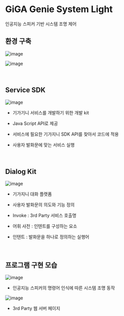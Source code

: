 # GiGA Genie System Light
인공지능 스피커 기반 시스템 조명 제어


## 환경 구축

![image](https://user-images.githubusercontent.com/45943080/103729266-68f69500-5023-11eb-8ffb-8baec8abc0c4.png)

![image](https://user-images.githubusercontent.com/45943080/103729298-7b70ce80-5023-11eb-923d-0e77b5c0d842.png)
<br/><br/><br/>

## Service SDK

![image](https://user-images.githubusercontent.com/45943080/103729349-8f1c3500-5023-11eb-8474-214e57350bf6.png)


- 기가기니 서비스를 개발하기 위한 개발 kit

- Java Script API로 제공

- 서비스에 필요한 기가지니 SDK API를 찾아서 코드에 적용

- 사용자 발화문에 맞는 서비스 실행
<br/><br/><br/>

## Dialog Kit

![image](https://user-images.githubusercontent.com/45943080/103729367-9e02e780-5023-11eb-8cae-22a943ce1f51.png)

- 기가지니 대화 플랫폼

- 사용자 발화문의 의도와 기능 정의

- Invoke : 3rd Party 서비스 호출명

- 어휘 사전 : 인텐트를 구성하는 요소

- 인텐트 : 발화문을 하나로 정의하는 실행어
<br/><br/><br/>

## 프로그램 구현 모습

![image](https://user-images.githubusercontent.com/45943080/103729391-aeb35d80-5023-11eb-9343-89a9bf469e86.png)

- 인공지능 스피커의 명령어 인식에 따른 시스템 조명 동작 


![image](https://user-images.githubusercontent.com/45943080/103729416-bd017980-5023-11eb-95b0-a0688aa5b226.png)

- 3rd Party 웹 서버 페이지





